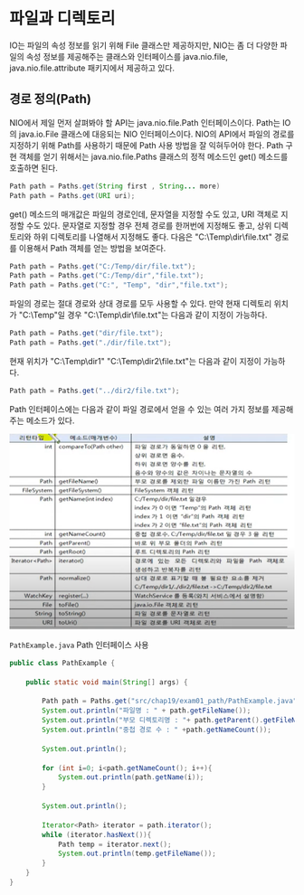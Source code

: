 # 파일과 디렉토리

IO는 파일의 속성 정보를 읽기 위해 File 클래스만 제공하지만, NIO는 좀 더 다양한 파일의 속성 정보를
제공해주는 클래스와 인터페이스를 java.nio.file, java.nio.file.attribute 패키지에서 제공하고 있다.


## 경로 정의(Path)

NIO에서 제일 먼저 살펴봐야 할 API는 java.nio.file.Path 인터페이스이다. Path는 IO의 java.io.File
클래스에 대응되는 NIO 인터페이스이다. NIO의 API에서 파일의 경로를 지정하기 위해 Path를 사용하기 때문에
Path 사용 방법을 잘 익혀두어야 한다. Path 구현 객체를 얻기 위해서는 java.nio.file.Paths 클래스의
정적 메소드인 get() 메소드를 호출하면 된다.

```java
Path path = Paths.get(String first , String... more)
Path path = Paths.get(URI uri);
```

get() 메소드의 매개값은 파일의 경로인데, 문자열을 지정할 수도 있고, URI 객체로 지정할 수도 있다.
문자열로 지정할 경우 전체 경로를 한꺼번에 지정해도 좋고, 상위 디렉토리와 하위 디렉토리를 나열해서
지정해도 좋다. 다음은 "C:\Temp\dir\file.txt" 경로를 이용해서 Path 객체를 얻는 방법을 보여준다.

```java
Path path = Paths.get("C:/Temp/dir/file.txt");
Path path = Paths.get("C:/Temp/dir","file.txt");
Path path = Paths.get("C:", "Temp", "dir","file.txt");
```

파일의 경로는 절대 경로와 상대 경로를 모두 사용할 수 있다. 만약 현재 디렉토리 위치가 "C:\Temp"일 경우
"C:\Temp\dir\file.txt"는 다음과 같이 지정이 가능하다.
```java
Path path = Paths.get("dir/file.txt");
Path path = Paths.get("./dir/file.txt");
```

현재 위치가 "C:\Temp\dir1" "C:\Temp\dir2\file.txt"는 다음과 같이 지정이 가능하다.

```java
Path path = Paths.get("../dir2/file.txt");
```

Path 인터페이스에는 다음과 같이 파일 경로에서 얻을 수 있는 여러 가지 정보를 제공해주는 메소드가 있다.

![img.png](img.png)


`PathExample.java` Path 인터페이스 사용


```java
public class PathExample {

    public static void main(String[] args) {

        Path path = Paths.get("src/chap19/exam01_path/PathExample.java");
        System.out.println("파일명 : " + path.getFileName());
        System.out.println("부모 디렉토리명 : "+ path.getParent().getFileName());
        System.out.println("중첩 경로 수 : " +path.getNameCount());

        System.out.println();

        for (int i=0; i<path.getNameCount(); i++){
            System.out.println(path.getName(i));
        }

        System.out.println();

        Iterator<Path> iterator = path.iterator();
        while (iterator.hasNext()){
            Path temp = iterator.next();
            System.out.println(temp.getFileName());
        }
    }
}

```